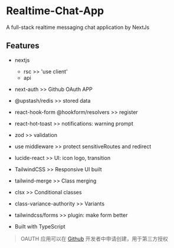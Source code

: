 # Realtime-Chat-App

A full-stack realtime messaging chat application by NextJs

## Features

- nextjs
  - rsc >> 'use client'
  - api 

- next-auth >> Github OAuth APP
- @upstash/redis >> stored data
- react-hook-form @hookform/resolvers >> register
- react-hot-toast >> notifications: warning prompt
- zod >> validation

- use middleware >> protect sensitiveRoutes and redirect

- lucide-react >> UI: icon logo, transition
- TailwindCSS >> Responsive UI built
- tailwind-merge >> Class merging
- clsx >> Conditional classes
- class-variance-authority >> Variants
- tailwindcss/forms >> plugin: make form better 

- Built with TypeScript


> OAUTH 应用可以在 [Github](https://github.com/settings/applications/new) 开发者中申请创建，用于第三方授权